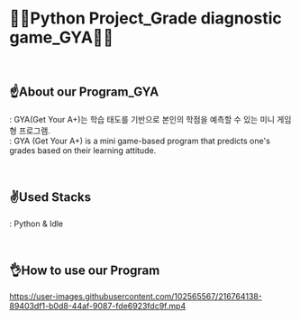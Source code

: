 # 👩‍💻Python Project_Grade diagnostic game_GYA👩‍💻


<br><h2>☝️About our Program_GYA</h2>
: GYA(Get Your A+)는 학습 태도를 기반으로 본인의 학점을 예측할 수 있는 미니 게임형 프로그램.<br>
: GYA (Get Your A+) is a mini game-based program that predicts one's grades based on their learning attitude.

<br><h2>✌️Used Stacks</h2>
: Python & Idle



<br><h2>👌How to use our Program</h2>

https://user-images.githubusercontent.com/102565567/216764138-89403df1-b0d8-44af-9087-fde6923fdc9f.mp4
